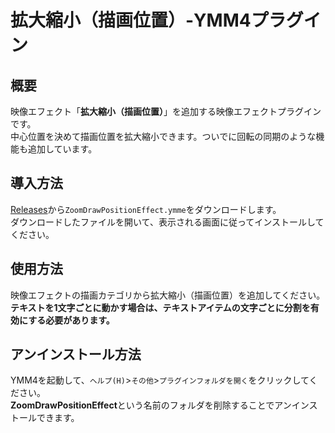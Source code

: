 # 拡大縮小（描画位置）-YMM4プラグイン
## 概要
映像エフェクト「**拡大縮小（描画位置）**」を追加する映像エフェクトプラグインです。  
中心位置を決めて描画位置を拡大縮小できます。ついでに回転の同期のような機能も追加しています。

## 導入方法
[Releases](https://github.com/tetra-te/ZoomDrawPositionEffect/releases/latest)から`ZoomDrawPositionEffect.ymme`をダウンロードします。  
ダウンロードしたファイルを開いて、表示される画面に従ってインストールしてください。  

## 使用方法
映像エフェクトの描画カテゴリから拡大縮小（描画位置）を追加してください。  
**テキストを1文字ごとに動かす場合は、テキストアイテムの文字ごとに分割を有効にする必要があります。**
## アンインストール方法
YMM4を起動して、`ヘルプ(H)`>`その他`>`プラグインフォルダを開く`をクリックしてください。  
**ZoomDrawPositionEffect**という名前のフォルダを削除することでアンインストールできます。
